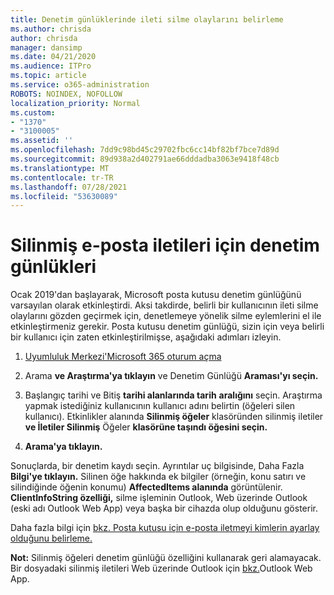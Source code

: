 ```yaml
---
title: Denetim günlüklerinde ileti silme olaylarını belirleme
ms.author: chrisda
author: chrisda
manager: dansimp
ms.date: 04/21/2020
ms.audience: ITPro
ms.topic: article
ms.service: o365-administration
ROBOTS: NOINDEX, NOFOLLOW
localization_priority: Normal
ms.custom:
- "1370"
- "3100005"
ms.assetid: ''
ms.openlocfilehash: 7dd9c98bd45c29702fbc6cc14bf82bf7bce7d89d
ms.sourcegitcommit: 89d938a2d402791ae66dddadba3063e9418f48cb
ms.translationtype: MT
ms.contentlocale: tr-TR
ms.lasthandoff: 07/28/2021
ms.locfileid: "53630089"
---
```

# <a name="audit-logs-for-deleted-email-messages"></a>Silinmiş e-posta iletileri için denetim günlükleri

Ocak 2019'dan başlayarak, Microsoft posta kutusu denetim günlüğünü varsayılan olarak etkinleştirdi. Aksi takdirde, belirli bir kullanıcının ileti silme olaylarını gözden geçirmek için, denetlemeye yönelik silme eylemlerini el ile etkinleştirmeniz gerekir. Posta kutusu denetim günlüğü, sizin için veya belirli bir kullanıcı için zaten etkinleştirilmişse, aşağıdaki adımları izleyin.

1. [Uyumluluk Merkezi'Microsoft 365 oturum açma](https://protection.office.com/)

2. Arama **ve Araştırma'ya tıklayın** ve Denetim Günlüğü **Araması'yı seçin.**

3. Başlangıç tarihi ve Bitiş **tarihi alanlarında tarih** **aralığını** seçin. Araştırma yapmak istediğiniz kullanıcının kullanıcı adını belirtin (öğeleri silen kullanıcı). Etkinlikler alanında **Silinmiş öğeler** klasöründen silinmiş iletiler **ve İletiler Silinmiş** Öğeler **klasörüne taşındı öğesini seçin.**

4. **Arama'ya tıklayın.**

Sonuçlarda, bir denetim kaydı seçin. Ayrıntılar uç bilgisinde, Daha Fazla **Bilgi'ye tıklayın.** Silinen öğe hakkında ek bilgiler (örneğin, konu satırı ve silindiğinde öğenin konumu) **AffectedItems alanında** görüntülenir. **ClientInfoString özelliği,** silme işleminin Outlook, Web üzerinde Outlook (eski adı Outlook Web App) veya başka bir cihazda olup olduğunu gösterir.

Daha fazla bilgi için [bkz. Posta kutusu için e-posta iletmeyi kimlerin ayarlay olduğunu belirleme.](/microsoft-365/compliance/auditing-troubleshooting-scenarios#determine-if-a-user-deleted-email-items)

**Not:** Silinmiş öğeleri denetim günlüğü özelliğini kullanarak geri alamayacak. Bir dosyadaki silinmiş iletileri Web üzerinde Outlook için [bkz.](https://support.office.com/article/C3D8FC15-EEEF-4F1C-81DF-E27964B7EDD4)Outlook Web App.
